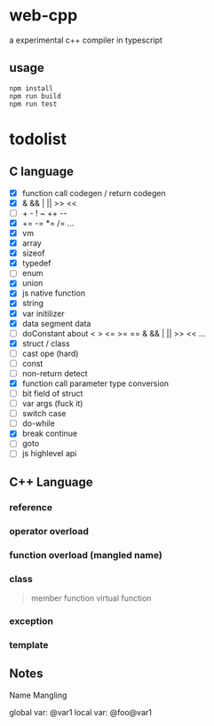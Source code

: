 # web-cpp
a experimental c++ compiler in typescript

## usage

```shell
npm install
npm run build
npm run test
```

# todolist

## C language

- [X] function call codegen / return codegen
- [X] & && | || >> <<
- [ ] \+ \- ! ~ ++ --
- [X] += -= *= /= ...
- [X] vm
- [X] array
- [X] sizeof
- [X] typedef
- [ ] enum
- [X] union
- [X] js native function
- [X] string
- [X] var initilizer
- [X] data segment data
- [ ] doConstant about < > <= >= == & && | || >> << ...
- [X] struct / class
- [ ] cast ope (hard)
- [ ] const
- [ ] non-return detect
- [X] function call parameter type conversion
- [ ] bit field of struct
- [ ] var args (fuck it)
- [ ] switch case
- [ ] do-while
- [X] break continue
- [ ] goto
- [ ] js highlevel api
## C++ Language

### reference
### operator overload
### function overload (mangled name)
### class
> member function
> virtual function
### exception
### template


## Notes

Name Mangling

global var: @var1
local var:  @foo@var1
